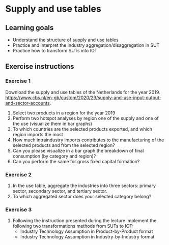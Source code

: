 # Supply and use tables

## Learning goals
- Understand the structure of supply and use tables
- Practice and interpret the industry aggregation/disaggregation in SUT
- Practice how to transform SUTs into IOT

## Exercise instructions

### Exercise 1
Download the supply and use tables of the Netherlands for the year 2019.
https://www.cbs.nl/en-gb/custom/2020/29/supply-and-use-input-output-and-sector-accounts.

1. Select two products in a region for the year 2019
2. Perform two hotspot analyses by region one of the supply and one of the use (visualize them in bar graphs)
3. To which countries are the selected products exported, and which region imports the most  
4. How much intraindustry imports contributes to the manufacturing of the selected products and from the selected region?
5. Can you please visualize in a bar graph the breakdown of final consumption (by category and region)?
6. Can you perform the same for gross fixed capital formation?  

### Exercise 2
1. In the use table, aggregate the industries into three sectors: primary sector, secondary sector, and
tertiary sector.
2. To which aggregated sector does your selected category belong?

### Exercise 3
1. Following the instruction presented during the lecture implement the following two transformations methods from SUTs to IOT:
    - Industry Technology Assumption in Product-by-Product format
    - Industry Technology Assumption in Industry-by-Industry format


